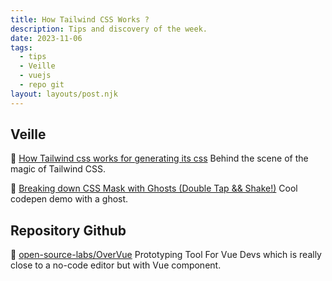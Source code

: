 ```yaml
---
title: How Tailwind CSS Works ?
description: Tips and discovery of the week.
date: 2023-11-06
tags:
  - tips
  - Veille
  - vuejs
  - repo git
layout: layouts/post.njk
---
```

## Veille

📗 [How Tailwind css works for generating its css](https://marvinh.dev/blog/speeding-up-javascript-ecosystem-part-8/)
Behind the scene of the magic of Tailwind CSS.

👻 [Breaking down CSS Mask with Ghosts \(Double Tap && Shake!\)](https://codepen.io/jh3y/pen/OJdXWPg)
Cool codepen demo with a ghost.

## Repository Github

🐙 [open-source-labs/OverVue](https://github.com/open-source-labs/OverVue)
Prototyping Tool For Vue Devs which is really close to a no-code editor but with Vue component.